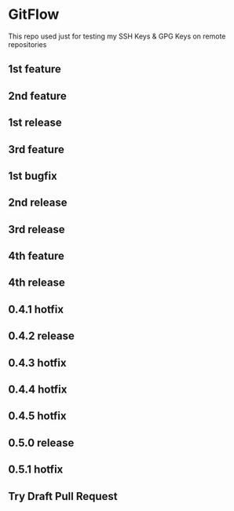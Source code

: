 # GitFlow

This repo used just for testing my SSH Keys & GPG Keys on remote repositories

## 1st feature

## 2nd feature

## 1st release

## 3rd feature

## 1st bugfix

## 2nd release

## 3rd release

## 4th feature

## 4th release

## 0.4.1 hotfix

## 0.4.2 release

## 0.4.3 hotfix

## 0.4.4 hotfix

## 0.4.5 hotfix

## 0.5.0 release

## 0.5.1 hotfix

## Try Draft Pull Request
